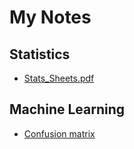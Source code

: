# My Notes

## Statistics
- [Stats_Sheets.pdf](http://people.fas.harvard.edu/~mparzen/stat100/Stat%20100%20Final%20Cheat%20Sheets%20-%20Google%20Docs%20(2).pdf?fbclid=IwAR31jwSYhQCTypLer86Laceto4tP5ksZJoSRFv_CnKsdOjZoIEm35ZnYkac)


## Machine Learning
- [Confusion matrix](https://en.wikipedia.org/wiki/Confusion_matrix)
